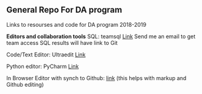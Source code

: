 ## General Repo For DA program

Links to resourses and code for DA program 2018-2019

**Editors and collaboration tools**
SQL: teamsql [Link](https://teamsql.io/) Send me an email to get team access
SQL results will have link to Git

Code/Text Editor: Ultraedit [Link](https://www.ultraedit.com/)

Python editor: PyCharm [Link](https://www.jetbrains.com/pycharm/)

In Browser Editor with synch to Github: [link](http://www.stackedit.io) (this helps with markup and Github editing)



<!--stackedit_data:
eyJoaXN0b3J5IjpbMTI4MTc2NjIzLDQ0MTc3MTMxNCwxNTMwNj
IwOTk1XX0=
-->
